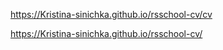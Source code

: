 https://Kristina-sinichka.github.io/rsschool-cv/cv

https://Kristina-sinichka.github.io/rsschool-cv/
